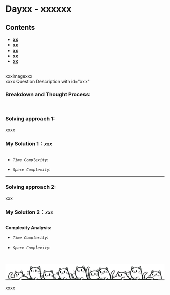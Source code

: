 # Dayxx - xxxxxx


## Contents
* **[xx](#xxx)**
* **[xx](#)**
* **[xx](#)**
* **[xx](#)**
* **[xx](#)**
<br>
xxximagexxx
<br>
xxxx Question Description with id="xxx"

### Breakdown and Thought Process:  
<br>

### Solving approach 1:


xxxx


### My Solution 1：_`xxx`_  

  
```python


```


- *`Time Complexity`*:<br>

  
- *`Space Complexity`*:<br>
---
  
### Solving approach 2:  


xxx

 
### My Solution 2：_`xxx`_  

  
```python


```


**Complexity Analysis:**  

- *`Time Complexity`*:<br>

  
- *`Space Complexity`*:<br>

<br>

![Dividing Line](https://github.com/samuelusc/Algomuscle/blob/main/assets/CatDividing.png)
<br>


xxxx








